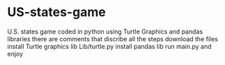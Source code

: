 # US-states-game
U.S. states game coded in python using Turtle Graphics and pandas libraries
there are comments that discribe all the steps 
download the files 
install Turtle graphics lib Lib/turtle.py
install pandas lib
run main.py and enjoy
